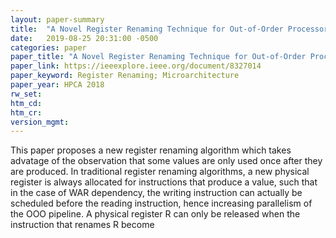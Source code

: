 ```yaml
---
layout: paper-summary
title:  "A Novel Register Renaming Technique for Out-of-Order Processors"
date:   2019-08-25 20:31:00 -0500
categories: paper
paper_title: "A Novel Register Renaming Technique for Out-of-Order Processors"
paper_link: https://ieeexplore.ieee.org/document/8327014
paper_keyword: Register Renaming; Microarchitecture
paper_year: HPCA 2018
rw_set: 
htm_cd: 
htm_cr: 
version_mgmt: 
---
```


This paper proposes a new register renaming algorithm which takes advatage of the observation that some values are only 
used once after they are produced. In traditional register renaming algorithms, a new physical register is always allocated
for instructions that produce a value, such that in the case of WAR dependency, the writing instruction can actually be 
scheduled before the reading instruction, hence increasing parallelism of the OOO pipeline. A physical register R can 
only be released when the instruction that renames R become